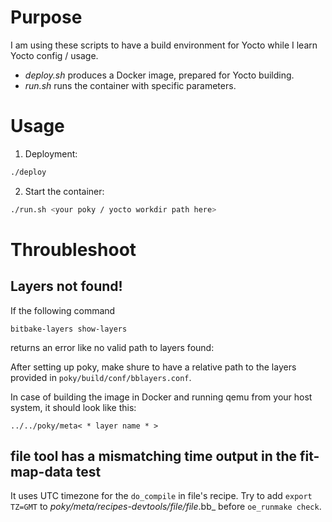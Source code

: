 # Purpose

I am using these scripts to have a build environment for Yocto while I learn Yocto config / usage.

* _deploy.sh_ produces a Docker image, prepared for Yocto building.
* _run.sh_ runs the container with specific parameters.

# Usage

1. Deployment:

```sh
./deploy
```

2. Start the container:

```sh
./run.sh <your poky / yocto workdir path here>
```

# Throubleshoot

## Layers not found!

If the following command
```
bitbake-layers show-layers
```
returns an error like no valid path to layers found:

After setting up poky, make shure to have a relative path to the layers provided in ```poky/build/conf/bblayers.conf```.

In case of building the image in Docker and running qemu from your host system, it should look like this:

```
../../poky/meta< * layer name * >
```

## file tool has a mismatching time output in the fit-map-data test

It uses UTC timezone for the ```do_compile``` in file's recipe.
Try to add ```export TZ=GMT``` to _poky/meta/recipes-devtools/file/file_<VERSION>.bb_ before ```oe_runmake check```.
